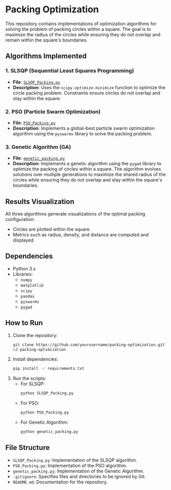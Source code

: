 # Packing Optimization

This repository contains implementations of optimization algorithms for solving the problem of packing circles within a square. The goal is to maximize the radius of the circles while ensuring they do not overlap and remain within the square's boundaries.

## Algorithms Implemented

### 1. SLSQP (Sequential Least Squares Programming)
- **File**: [`SLSQP_Packing.py`](SLSQP_Packing.py)
- **Description**: Uses the `scipy.optimize.minimize` function to optimize the circle packing problem. Constraints ensure circles do not overlap and stay within the square.

### 2. PSO (Particle Swarm Optimization)
- **File**: [`PSO_Packing.py`](PSO_Packing.py)
- **Description**: Implements a global-best particle swarm optimization algorithm using the `pyswarms` library to solve the packing problem.

### 3. Genetic Algorithm (GA)
- **File**: [`genetic_packing.py`](genetic_packing.py)
- **Description**: Implements a genetic algorithm using the `pygad` library to optimize the packing of circles within a square. The algorithm evolves solutions over multiple generations to maximize the shared radius of the circles while ensuring they do not overlap and stay within the square's boundaries.

## Results Visualization
All three algorithms generate visualizations of the optimal packing configuration:
- Circles are plotted within the square.
- Metrics such as radius, density, and distance are computed and displayed.

## Dependencies
- Python 3.x
- Libraries:
  - `numpy`
  - `matplotlib`
  - `scipy`
  - `pandas`
  - `pyswarms`
  - `pygad`

## How to Run
1. Clone the repository:
   ```bash
   git clone https://github.com/yourusername/packing-optimization.git
   cd packing-optimization
   ```
2. Install dependencies:
   ```bash
   pip install -r requirements.txt
   ```
3. Run the scripts:
   - For SLSQP:
     ```bash
     python SLSQP_Packing.py
     ```
   - For PSO:
     ```bash
     python PSO_Packing.py
     ```
   - For Genetic Algorithm:
     ```bash
     python genetic_packing.py
     ```

## File Structure
- `SLSQP_Packing.py`: Implementation of the SLSQP algorithm.
- `PSO_Packing.py`: Implementation of the PSO algorithm.
- `genetic_packing.py`: Implementation of the Genetic Algorithm.
- `.gitignore`: Specifies files and directories to be ignored by Git.
- `README.md`: Documentation for the repository.
